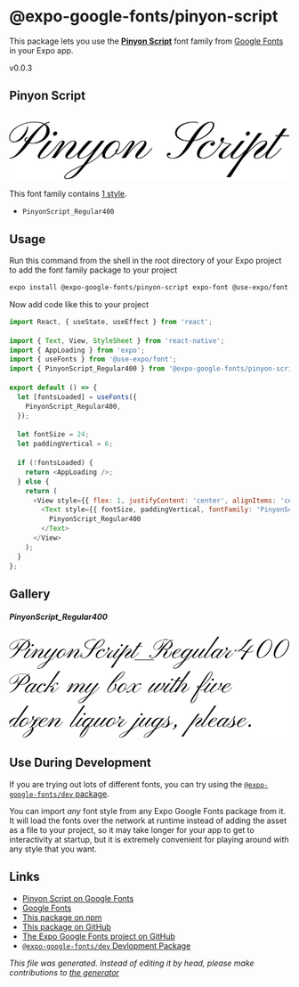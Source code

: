 # @expo-google-fonts/pinyon-script

This package lets you use the [**Pinyon Script**](https://fonts.google.com/specimen/Pinyon+Script) font family from [Google Fonts](https://fonts.google.com/) in your Expo app.

v0.0.3

## Pinyon Script

![Pinyon Script](./font-family.png)

This font family contains [1 style](#gallery).

- `PinyonScript_Regular400`

## Usage

Run this command from the shell in the root directory of your Expo project to add the font family package to your project
```sh
expo install @expo-google-fonts/pinyon-script expo-font @use-expo/font
```

Now add code like this to your project
```js
import React, { useState, useEffect } from 'react';

import { Text, View, StyleSheet } from 'react-native';
import { AppLoading } from 'expo';
import { useFonts } from '@use-expo/font';
import { PinyonScript_Regular400 } from '@expo-google-fonts/pinyon-script';

export default () => {
  let [fontsLoaded] = useFonts({
    PinyonScript_Regular400,
  });

  let fontSize = 24;
  let paddingVertical = 6;

  if (!fontsLoaded) {
    return <AppLoading />;
  } else {
    return (
      <View style={{ flex: 1, justifyContent: 'center', alignItems: 'center' }}>
        <Text style={{ fontSize, paddingVertical, fontFamily: 'PinyonScript_Regular400' }}>
          PinyonScript_Regular400
        </Text>
      </View>
    );
  }
};

```

## Gallery

##### PinyonScript_Regular400
![PinyonScript_Regular400](./76a6132a59fff29721156baa5452296b0cf50a435c5bdba96e8bda980999341b.ttf.png)


## Use During Development

If you are trying out lots of different fonts, you can try using the [`@expo-google-fonts/dev` package](https://github.com/expo/google-fonts/tree/master/font-packages/dev#readme).

You can import *any* font style from any Expo Google Fonts package from it. It will load the fonts
over the network at runtime instead of adding the asset as a file to your project, so it may take longer
for your app to get to interactivity at startup, but it is extremely convenient
for playing around with any style that you want.

## Links

- [Pinyon Script on Google Fonts](https://fonts.google.com/specimen/Pinyon+Script)
- [Google Fonts](https://fonts.google.com/)
- [This package on npm](https://www.npmjs.com/package/@expo-google-fonts/pinyon-script)
- [This package on GitHub](https://github.com/expo/google-fonts/tree/master/font-packages/pinyon-script)
- [The Expo Google Fonts project on GitHub](https://github.com/expo/google-fonts)
- [`@expo-google-fonts/dev` Devlopment Package](https://github.com/expo/google-fonts/tree/master/font-packages/dev)


*This file was generated. Instead of editing it by head, please make contributions to [the generator](https://github.com/expo/google-fonts/tree/master/packages/generator)*
